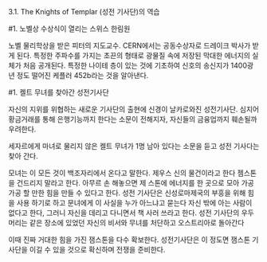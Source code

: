 3.1. The Knights of Templar (성전 기사단)의 역습

#1. 노벨상 수상식이 열리는 스위스 한림원

노벨 물리학상을 받은 피터의 지도교수. CERN에서는 공동수상자로 드레이크 박사가 받게 된다.
특정한 주파수를 가지는 초끈의 형태로 광물질 속에 저장된 막대한 에너지의 실체가 처음 공개된다.
특정한 나이테 층이 있는 것에 기초하여 신호의 송신지가 1400광년 정도 떨어진 케플러 452b라는 것을 알아낸다.


#1. 켈트 무녀를 찾아간 성전기사단

자신의 지위를 위협하는 새로운 기사단의 출현에 신경이 날카로와진 성전기사단. 심지어 황금거래를 통해 은행기능까지 한다는 소문이 전해지자, 자신들의 금융업까지 훼손될까 우려한다.

세자르에게 마녀로 물리지 않은 켈트 무녀가 1명 남아 있다는 소문을 듣고 성전 기사다는 찾아 간다.

모녀는 이 모든 것이 백조자리에서 온다고 말한다. 제우스 신의 물건이라고 한다 젬스톤을 건드리지 말라고 한다. 아무르 손 해놓으면 제 스톤에 에너지를 한 곳으로 모아 가공 가공 할 만한 힘을 만들 수 있다고 한다. 성전 기사단은 신성로마제국의 부흥을 위해 힘을 사용 하기로 하고 문녀에게 이 사실을 누가 아느냐고 묻는다 자신 밖에 아는 사람이 없다고 한다, 그러니 자신을 데리고 다니면서 책 사러 쓰라고 한다. 성전 기사단의 우두머리는 같은 장소에 있었던 자신의 비서와 무녀를 처단하고 오스트리아로 돌아간다

이때 진짜 거대한 힘을 가진 잼스톤을 다수 확보한다. 성전기사단은 이 정도면 잼스톤 기사단을 이길 수 있을 것으로 확신하며 전쟁을 준비한다.